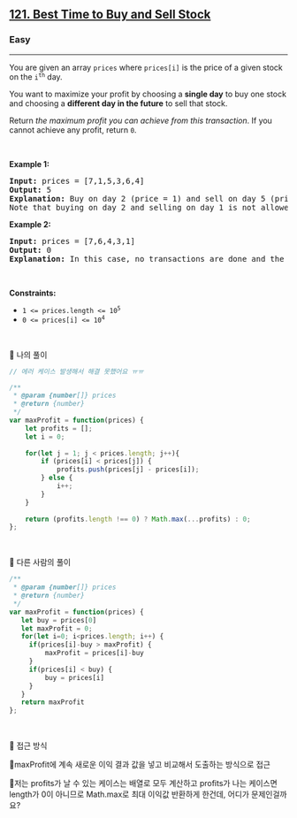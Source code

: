 <h2><a href="https://leetcode.com/problems/best-time-to-buy-and-sell-stock/">121. Best Time to Buy and Sell Stock</a></h2><h3>Easy</h3><hr><div><p>You are given an array <code>prices</code> where <code>prices[i]</code> is the price of a given stock on the <code>i<sup>th</sup></code> day.</p>

<p>You want to maximize your profit by choosing a <strong>single day</strong> to buy one stock and choosing a <strong>different day in the future</strong> to sell that stock.</p>

<p>Return <em>the maximum profit you can achieve from this transaction</em>. If you cannot achieve any profit, return <code>0</code>.</p>

<p>&nbsp;</p>
<p><strong class="example">Example 1:</strong></p>

<pre><strong>Input:</strong> prices = [7,1,5,3,6,4]
<strong>Output:</strong> 5
<strong>Explanation:</strong> Buy on day 2 (price = 1) and sell on day 5 (price = 6), profit = 6-1 = 5.
Note that buying on day 2 and selling on day 1 is not allowed because you must buy before you sell.
</pre>

<p><strong class="example">Example 2:</strong></p>

<pre><strong>Input:</strong> prices = [7,6,4,3,1]
<strong>Output:</strong> 0
<strong>Explanation:</strong> In this case, no transactions are done and the max profit = 0.
</pre>

<p>&nbsp;</p>
<p><strong>Constraints:</strong></p>

<ul>
	<li><code>1 &lt;= prices.length &lt;= 10<sup>5</sup></code></li>
	<li><code>0 &lt;= prices[i] &lt;= 10<sup>4</sup></code></li>
</ul>
</div>

<br/>

<p> 💟 나의 풀이 </p>

```js
// 에러 케이스 발생해서 해결 못했어요 ㅠㅠ

/**
 * @param {number[]} prices
 * @return {number}
 */
var maxProfit = function(prices) {
    let profits = [];
    let i = 0;
    
    for(let j = 1; j < prices.length; j++){
        if (prices[i] < prices[j]) {
            profits.push(prices[j] - prices[i]);
        } else {
            i++;
        }
    }
    
    return (profits.length !== 0) ? Math.max(...profits) : 0;
};
```

<br/>

<p> 💟 다른 사람의 풀이 </p>

```js
/**
 * @param {number[]} prices
 * @return {number}
 */
var maxProfit = function(prices) {
   let buy = prices[0] 
   let maxProfit = 0;
   for(let i=0; i<prices.length; i++) {
     if(prices[i]-buy > maxProfit) {
         maxProfit = prices[i]-buy
     }
     if(prices[i] < buy) {
         buy = prices[i]
     }
   }
   return maxProfit
};
```

<br/>

<p> 🤔 접근 방식 </p>
<p>maxProfit에 계속 새로운 이익 결과 값을 넣고 비교해서 도출하는 방식으로 접근</p>
<p>저는 profits가 날 수 있는 케이스는 배열로 모두 계산하고 profits가 나는 케이스면 length가 0이 아니므로 Math.max로 최대 이익값 반환하게 한건데, 어디가 문제인걸까요?</p>

<br/>
